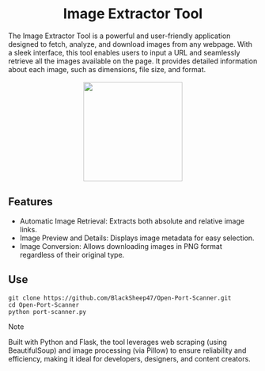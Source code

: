 <H1 align="center"> Image Extractor Tool </H1>
The Image Extractor Tool is a powerful and user-friendly application designed to fetch, analyze, and download images from any webpage. With a sleek interface, this tool enables users to input a URL and seamlessly retrieve all the images available on the page. It provides detailed information about each image, such as dimensions, file size, and format.<br>
<br>
<div align="center">
  
<img src="https://github.com/user-attachments/assets/4f9e4599-b4fb-40b6-9c32-27026a86c086" style="width: 200px; height: 200px;">

</div>

<h2>Features</h2>

* Automatic Image Retrieval: Extracts both absolute and relative image links.
* Image Preview and Details: Displays image metadata for easy selection.
* Image Conversion: Allows downloading images in PNG format regardless of their original type.

<h2>Use</h2>

`git clone https://github.com/BlackSheep47/Open-Port-Scanner.git`<br>
`cd Open-Port-Scanner`<br>
`python port-scanner.py`<br>

> [!Note]
> Built with Python and Flask, the tool leverages web scraping (using BeautifulSoup) and image processing (via Pillow) to ensure reliability and efficiency, making it ideal for developers, designers, and content creators.
